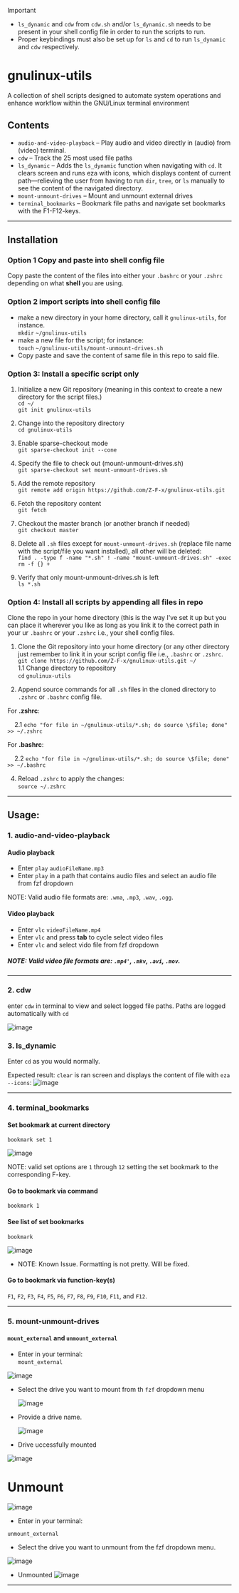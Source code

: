 > [!IMPORTANT]  
> - `ls_dynamic` and `cdw` from `cdw.sh` and/or `ls_dynamic.sh` needs to be present in your shell config file in order to run the scripts to run.
> - Proper keybindings must also be set up for `ls` and `cd` to run `ls_dynamic` and `cdw` respectively.

# gnulinux-utils
A collection of shell scripts designed to automate system operations and enhance workflow within the GNU/Linux terminal environment

## Contents
- `audio-and-video-playback` – 
Play audio and video directly in (audio) from (video) terminal.
- `cdw` – 
Track the 25 most used file paths
- `ls_dynamic` – 
Adds the `ls_dynamic` function when navigating with `cd`. It clears screen and runs eza with icons, which displays content of current path—relieving the user from having to run `dir`, `tree`, or `ls` manually to see the content of the navigated directory.
- `mount-unmount-drives` – 
Mount and unmount external drives
- `terminal_bookmarks` – 
Bookmark file paths and navigate set bookmarks with the F1-F12-keys.

---


## Installation

### Option 1 Copy and paste into shell config file

Copy paste the content of the files into either your `.bashrc` or your `.zshrc` depending on what **shell** you are using.

### Option 2 import scripts into shell config file

- make a new directory in your home directory, call it `gnulinux-utils`, for instance.\
  `mkdir` `~/gnulinux-utils`
- make a new file for the script; for instance:\
  `touch` `~/gnulinux-utils/mount-unmount-drives.sh`
- Copy paste and save the content of same file in this repo to said file.

### Option 3: Install a specific script only

1. Initialize a new Git repository (meaning in this context to create a new directory for the script files.)\
```cd ~/```\
```git init gnulinux-utils ```

2. Change into the repository directory\
```cd gnulinux-utils```

3. Enable sparse-checkout mode\
```git sparse-checkout init --cone```

4. Specify the file to check out (mount-unmount-drives.sh)\
```git sparse-checkout set mount-unmount-drives.sh```

5. Add the remote repository\
```git remote add origin https://github.com/Z-F-x/gnulinux-utils.git```

6. Fetch the repository content\
```git fetch```

7. Checkout the master branch (or another branch if needed)\
```git checkout master```

8. Delete all `.sh` files except for `mount-unmount-drives.sh` (replace file name with the script/file you want installed), all other will be deleted:\
  ```find . -type f -name "*.sh" ! -name "mount-unmount-drives.sh" -exec rm -f {} +```
  
9. Verify that only mount-unmount-drives.sh is left\
`ls *.sh`

### Option 4: Install all scripts by appending all files in repo 

Clone the repo in your home directory (this is the way I've set it up but you can place it wherever you like as long as you link it to the correct path in your ur `.bashrc` or your `.zshrc` i.e., your shell config files.

1. Clone the Git repository into your home directory (or any other directory just remember to link it in your script config file i.e., `.bashrc` or `.zshrc`.\
  ```git clone https://github.com/Z-F-x/gnulinux-utils.git ~/```\
  1.1  Change directory to repository\
     `cd` `gnulinux-utils`
  
2. Append source commands for all `.sh` files in the cloned directory to `.zshrc` or `.bashrc` config file. 

For **.zshrc**:

      2.1 `echo "for file in ~/gnulinux-utils/*.sh; do source \$file; done" >> ~/.zshrc`

For **.bashrc**:
  
      2.2 `echo "for file in ~/gnulinux-utils/*.sh; do source \$file; done" >> ~/.bashrc`
  
4. Reload `.zshrc` to apply the changes:\
  ```source ~/.zshrc```


<hr style="height: 0.5px;">

## Usage:

### 1. **audio-and-video-playback**

#### Audio playback
- Enter `play` `audioFileName.mp3`
- Enter `play` in a path that contains audio files and select an audio file from fzf dropdown

NOTE: Valid audio file formats are: `.wma`, `.mp3`, `.wav`, `.ogg`.


#### Video playback 
- Enter `vlc` `videoFileName.mp4`
- Enter `vlc` and press **tab** to cycle select video files
- Enter `vlc` and select vido file from fzf dropdown

##### NOTE: Valid video file formats are: `.mp4'`, `.mkv`, `.avi`, `.mov`.

___


### 2. **cdw**
enter `cdw` in terminal to view and select logged file paths. Paths are logged automatically with `cd`

![image](https://github.com/user-attachments/assets/0a03737d-9b00-4c0d-afe9-fe3bda0e2efe)


### 3. **ls_dynamic**
Enter `cd` as you would normally. 

Expected result: 
`clear` is ran screen and displays the content of file with `eza --icons`: 
![image](https://github.com/user-attachments/assets/94e0246a-297b-4199-834f-0b8f9838ffeb)

___


### 4. **terminal_bookmarks**

#### Set bookmark at current directory
```bookmark set 1```

![image](https://github.com/user-attachments/assets/1db9a700-a8ee-4146-b539-353a5130651e)



NOTE: valid set options are `1` through `12` setting the set bookmark to the corresponding F-key.

#### Go to bookmark via command
```bookmark 1```

#### See list of set bookmarks
```bookmark```

![image](https://github.com/user-attachments/assets/a787bc80-668b-4399-9ee6-499947ab681a)
<!-- TODO: Fix this issue -->
- NOTE: Known Issue.  Formatting is not pretty.  Will be fixed.

#### Go to bookmark via function-key(s)
`F1`, `F2`, `F3`, `F4`, `F5`, `F6`, `F7`, `F8`, `F9`, `F10`, `F11`, and `F12`.

___


### 5. **mount-unmount-drives**

#### `mount_external` and `unmount_external`

- Enter in your terminal:\
  `mount_external`

![image](https://github.com/user-attachments/assets/ccbf6a0b-5795-44f1-a623-4d6b8e60debe)
  
- Select the drive you want to mount from th `fzf` dropdown menu

  ![image](https://github.com/user-attachments/assets/eb653863-102b-4d0f-a857-7ac2030160d3)

- Provide a drive name.

  ![image](https://github.com/user-attachments/assets/fd6bc936-7ca9-4dbe-9364-236ade6a3316)

- Drive uccessfully mounted

![image](https://github.com/user-attachments/assets/df1602c3-5ae0-48b0-8acd-4098d45fef53)

# Unmount

![image](https://github.com/user-attachments/assets/0bc4fd75-184d-4191-a58a-dec2d5ad21af)

- Enter in your terminal:

`unmount_external`

- Select the drive you want to unmount from the fzf dropdown menu.

![image](https://github.com/user-attachments/assets/96533b55-bcfe-4655-84dc-227f86879bc0)

- Unmounted
![image](https://github.com/user-attachments/assets/47ab7f00-a8f5-4fe2-9dd4-716cc2d9a81c)

___

